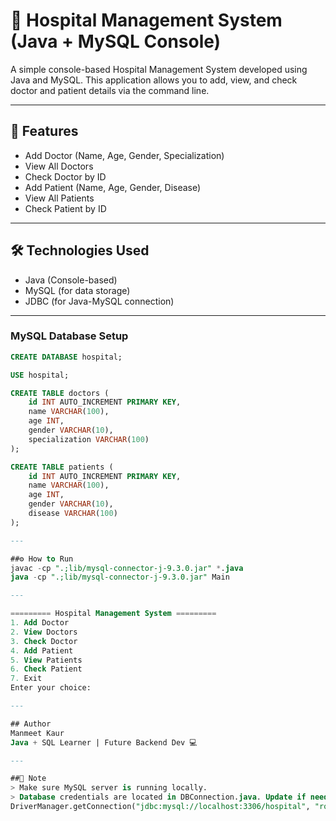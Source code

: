 # 🏥 Hospital Management System (Java + MySQL Console)

A simple console-based Hospital Management System developed using Java and MySQL. This application allows you to add, view, and check doctor and patient details via the command line.

---

## 🚀 Features

- Add Doctor (Name, Age, Gender, Specialization)
- View All Doctors
- Check Doctor by ID
- Add Patient (Name, Age, Gender, Disease)
- View All Patients
- Check Patient by ID

---

## 🛠️ Technologies Used

- Java (Console-based)
- MySQL (for data storage)
- JDBC (for Java-MySQL connection)
  
---
### MySQL Database Setup

```sql
CREATE DATABASE hospital;

USE hospital;

CREATE TABLE doctors (
    id INT AUTO_INCREMENT PRIMARY KEY,
    name VARCHAR(100),
    age INT,
    gender VARCHAR(10),
    specialization VARCHAR(100)
);

CREATE TABLE patients (
    id INT AUTO_INCREMENT PRIMARY KEY,
    name VARCHAR(100),
    age INT,
    gender VARCHAR(10),
    disease VARCHAR(100)
);

---

##⚙️ How to Run
javac -cp ".;lib/mysql-connector-j-9.3.0.jar" *.java
java -cp ".;lib/mysql-connector-j-9.3.0.jar" Main

---

========= Hospital Management System =========
1. Add Doctor
2. View Doctors
3. Check Doctor
4. Add Patient
5. View Patients
6. Check Patient
7. Exit
Enter your choice:

---

## Author
Manmeet Kaur
Java + SQL Learner | Future Backend Dev 💻

---

##📌 Note
> Make sure MySQL server is running locally.
> Database credentials are located in DBConnection.java. Update if needed:
DriverManager.getConnection("jdbc:mysql://localhost:3306/hospital", "root", "your_password");



